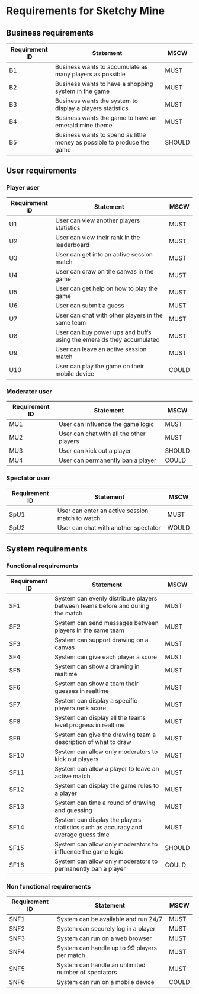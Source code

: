 # Requirements for Sketchy Mine

## Business requirements

Requirement ID | Statement | MSCW
----- | ------ | -----
B1 | Business wants to accumulate as many players as possible | MUST
B2|Business wants to have a shopping system in the game|MUST
B3|Business wants the system to display a players statistics|MUST
B4|Business wants the game to have an emerald mine theme|MUST
B5| Business wants to spend as little money as possible to produce the game| SHOULD

## User requirements

### Player user

Requirement ID| Statement | MSCW
------ | ------- | ------
U1|User can view another players statistics |MUST
U2|User can view their rank in the leaderboard|MUST
U3|User can get into an active session match|MUST
U4|User can draw on the canvas in the game|MUST
U5|User can get help on how to play the game|MUST
U6|User can submit a guess|MUST
U7|User can chat with other players in the same team|MUST
U8|User can buy power ups and buffs using the emeralds they accumulated|MUST
U9|User can leave an active session match|MUST
U10|User can play the game on their mobile device|COULD

### Moderator user

Requirement ID| Statement | MSCW
------ | ------- | ------
MU1|User can influence the game logic|MUST
MU2|User can chat with all the other players|MUST
MU3|User can kick out a player|SHOULD
MU4|User can permanently ban a player|COULD

### Spectator user

Requirement ID| Statement | MSCW
------ | ------- | ------
SpU1|User can enter an active session match to watch|MUST
SpU2|User can chat with another spectator|WOULD

## System requirements

### Functional requirements
Requirement ID| Statement | MSCW
------ | ------- | ------
SF1|System can evenly distribute players between teams before and during the match|MUST
SF2|System can send messages between players in the same team|MUST
SF3|System can support drawing on a canvas|MUST
SF4|System can give each player a score|MUST
SF5|System can show a drawing in realtime|MUST
SF6|System can show a team their guesses in realtime|MUST
SF7|System can display a specific players rank score|MUST
SF8|System can display all the teams level progress in realtime|MUST
SF9|System can give the drawing team a description of what to draw|MUST
SF10|System can allow only moderators to kick out players|MUST
SF11|System can allow a player to leave an active match|MUST
SF12|System can display the game rules to a player|MUST
SF13|System can time a round of drawing and guessing|MUST
SF14|System can display the players statistics such as accuracy and average guess time|MUST
SF15|System can allow only moderators to influence the game logic|SHOULD
SF16|System can allow only moderators to permanently ban a player|COULD


### Non functional requirements
Requirement ID| Statement | MSCW
------ | ------- | ------
SNF1|System can be available and run 24/7|MUST
SNF2|System can securely log in a player|MUST
SNF3|System can run on a web browser|MUST
SNF4|System can handle up to 99 players per match|MUST
SNF5|System can handle an unlimited number of spectators|MUST
SNF6|System can run on a mobile device|COULD 

